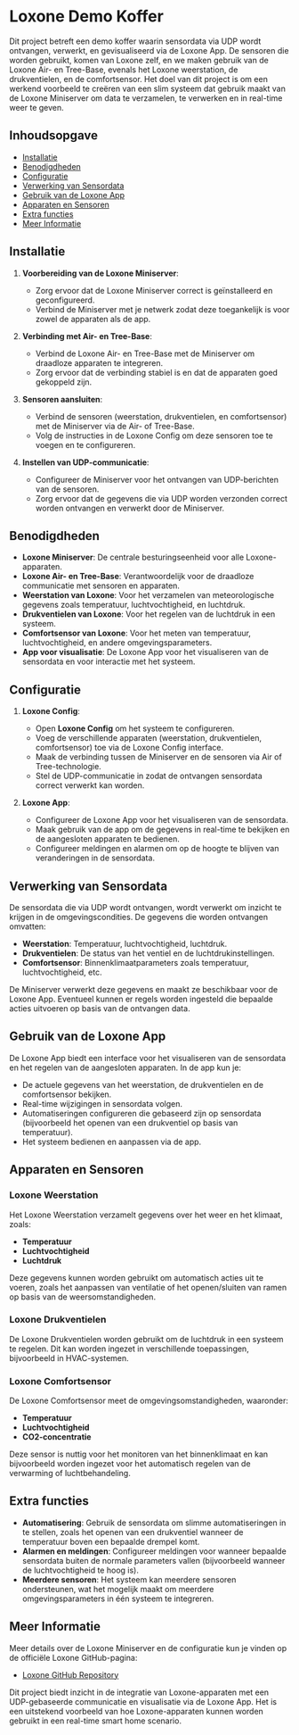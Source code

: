 # Loxone Demo Koffer

Dit project betreft een demo koffer waarin sensordata via UDP wordt ontvangen, verwerkt, en gevisualiseerd via de Loxone App. De sensoren die worden gebruikt, komen van Loxone zelf, en we maken gebruik van de Loxone Air- en Tree-Base, evenals het Loxone weerstation, de drukventielen, en de comfortsensor. Het doel van dit project is om een werkend voorbeeld te creëren van een slim systeem dat gebruik maakt van de Loxone Miniserver om data te verzamelen, te verwerken en in real-time weer te geven.

## Inhoudsopgave

- [Installatie](#installatie)
- [Benodigdheden](#benodigdheden)
- [Configuratie](#configuratie)
- [Verwerking van Sensordata](#verwerking-van-sensordata)
- [Gebruik van de Loxone App](#gebruik-van-de-loxone-app)
- [Apparaten en Sensoren](#apparaten-en-sensoren)
- [Extra functies](#extra-functies)
- [Meer Informatie](#meer-informatie)

## Installatie

1. **Voorbereiding van de Loxone Miniserver**:
   - Zorg ervoor dat de Loxone Miniserver correct is geïnstalleerd en geconfigureerd.
   - Verbind de Miniserver met je netwerk zodat deze toegankelijk is voor zowel de apparaten als de app.

2. **Verbinding met Air- en Tree-Base**:
   - Verbind de Loxone Air- en Tree-Base met de Miniserver om draadloze apparaten te integreren.
   - Zorg ervoor dat de verbinding stabiel is en dat de apparaten goed gekoppeld zijn.

3. **Sensoren aansluiten**:
   - Verbind de sensoren (weerstation, drukventielen, en comfortsensor) met de Miniserver via de Air- of Tree-Base.
   - Volg de instructies in de Loxone Config om deze sensoren toe te voegen en te configureren.

4. **Instellen van UDP-communicatie**:
   - Configureer de Miniserver voor het ontvangen van UDP-berichten van de sensoren.
   - Zorg ervoor dat de gegevens die via UDP worden verzonden correct worden ontvangen en verwerkt door de Miniserver.

## Benodigdheden

- **Loxone Miniserver**: De centrale besturingseenheid voor alle Loxone-apparaten.
- **Loxone Air- en Tree-Base**: Verantwoordelijk voor de draadloze communicatie met sensoren en apparaten.
- **Weerstation van Loxone**: Voor het verzamelen van meteorologische gegevens zoals temperatuur, luchtvochtigheid, en luchtdruk.
- **Drukventielen van Loxone**: Voor het regelen van de luchtdruk in een systeem.
- **Comfortsensor van Loxone**: Voor het meten van temperatuur, luchtvochtigheid, en andere omgevingsparameters.
- **App voor visualisatie**: De Loxone App voor het visualiseren van de sensordata en voor interactie met het systeem.

## Configuratie

1. **Loxone Config**:
   - Open **Loxone Config** om het systeem te configureren.
   - Voeg de verschillende apparaten (weerstation, drukventielen, comfortsensor) toe via de Loxone Config interface.
   - Maak de verbinding tussen de Miniserver en de sensoren via Air of Tree-technologie.
   - Stel de UDP-communicatie in zodat de ontvangen sensordata correct verwerkt kan worden.

2. **Loxone App**:
   - Configureer de Loxone App voor het visualiseren van de sensordata.
   - Maak gebruik van de app om de gegevens in real-time te bekijken en de aangesloten apparaten te bedienen.
   - Configureer meldingen en alarmen om op de hoogte te blijven van veranderingen in de sensordata.

## Verwerking van Sensordata

De sensordata die via UDP wordt ontvangen, wordt verwerkt om inzicht te krijgen in de omgevingscondities. De gegevens die worden ontvangen omvatten:

- **Weerstation**: Temperatuur, luchtvochtigheid, luchtdruk.
- **Drukventielen**: De status van het ventiel en de luchtdrukinstellingen.
- **Comfortsensor**: Binnenklimaatparameters zoals temperatuur, luchtvochtigheid, etc.

De Miniserver verwerkt deze gegevens en maakt ze beschikbaar voor de Loxone App. Eventueel kunnen er regels worden ingesteld die bepaalde acties uitvoeren op basis van de ontvangen data.

## Gebruik van de Loxone App

De Loxone App biedt een interface voor het visualiseren van de sensordata en het regelen van de aangesloten apparaten. In de app kun je:

- De actuele gegevens van het weerstation, de drukventielen en de comfortsensor bekijken.
- Real-time wijzigingen in sensordata volgen.
- Automatiseringen configureren die gebaseerd zijn op sensordata (bijvoorbeeld het openen van een drukventiel op basis van temperatuur).
- Het systeem bedienen en aanpassen via de app.

## Apparaten en Sensoren

### Loxone Weerstation

Het Loxone Weerstation verzamelt gegevens over het weer en het klimaat, zoals:

- **Temperatuur**
- **Luchtvochtigheid**
- **Luchtdruk**

Deze gegevens kunnen worden gebruikt om automatisch acties uit te voeren, zoals het aanpassen van ventilatie of het openen/sluiten van ramen op basis van de weersomstandigheden.

### Loxone Drukventielen

De Loxone Drukventielen worden gebruikt om de luchtdruk in een systeem te regelen. Dit kan worden ingezet in verschillende toepassingen, bijvoorbeeld in HVAC-systemen.

### Loxone Comfortsensor

De Loxone Comfortsensor meet de omgevingsomstandigheden, waaronder:

- **Temperatuur**
- **Luchtvochtigheid**
- **CO2-concentratie**

Deze sensor is nuttig voor het monitoren van het binnenklimaat en kan bijvoorbeeld worden ingezet voor het automatisch regelen van de verwarming of luchtbehandeling.

## Extra functies

- **Automatisering**: Gebruik de sensordata om slimme automatiseringen in te stellen, zoals het openen van een drukventiel wanneer de temperatuur boven een bepaalde drempel komt.
- **Alarmen en meldingen**: Configureer meldingen voor wanneer bepaalde sensordata buiten de normale parameters vallen (bijvoorbeeld wanneer de luchtvochtigheid te hoog is).
- **Meerdere sensoren**: Het systeem kan meerdere sensoren ondersteunen, wat het mogelijk maakt om meerdere omgevingsparameters in één systeem te integreren.

## Meer Informatie

Meer details over de Loxone Miniserver en de configuratie kun je vinden op de officiële Loxone GitHub-pagina:

- [Loxone GitHub Repository](https://github.com/PXLDigital/Loxone-Mini-Server/tree/master)

Dit project biedt inzicht in de integratie van Loxone-apparaten met een UDP-gebaseerde communicatie en visualisatie via de Loxone App. Het is een uitstekend voorbeeld van hoe Loxone-apparaten kunnen worden gebruikt in een real-time smart home scenario.
